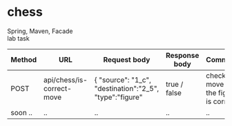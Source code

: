 # chess
Spring, Maven, Facade <br>
lab task


| Method  |       URL                    |  Request body                          | Response body | Comment|
| ------------- | ------------- | ------------- | ------------- | ------------- | 
| POST | api/chess/is-correct-move | { "source": "1_c", "destination":"2_5", "type":"figure" | true / false | checks if move of the figure is correct | 
| soon .. | .. | .. | .. | ..|
